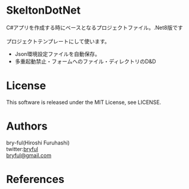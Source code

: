﻿# SkeltonDotNet
C#アプリを作成する時にベースとなるプロジェクトファイル。.Net8版です<br>
<br>
プロジェクトテンプレートにして使います。<br>

* Json環境設定ファイルを自動保存。
* 多重起動禁止・フォームへのファイル・ディレクトリのD&D

# License

This software is released under the MIT License, see LICENSE.<br>

# Authors

bry-ful(Hiroshi Furuhashi)<br>
twitter:[bryful](https://twitter.com/bryful)<br>
bryful@gmail.com<br>

# References


